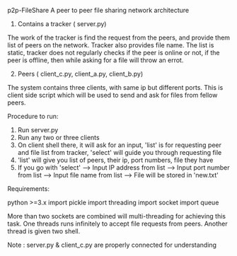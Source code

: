 p2p-FileShare
A peer to peer file sharing network architecture

1. Contains a tracker ( server.py)

The work of the tracker is find the request from the peers, and provide them list of peers on the network.
Tracker also provides file name.
The list is static, tracker does not regularly checks if the peer is online or not, if the peer is offline, then while asking for a file will throw an errot.


2. Peers ( client_c.py, client_a.py, client_b.py)

The system contains three clients, with same ip but different ports. This is client side script which will be used to send and ask for files from fellow peers.


Procedure to run:
1. Run server.py
2. Run any two or three clients
3. On client shell there, it will ask for an input, 'list' is for requesting peer and file list from tracker, 'select' will guide you through requesting file
4. 'list' will give you list of peers, their ip, port numbers, file they have
5. If you go with 'select'
 --> Input IP address from list
 --> Input port number from list
 --> Input file name from list
 --> File will be stored in 'new.txt'

Requirements:

python >=3.x
import pickle
import threading
import socket
import queue

More than two sockets are combined will multi-threading for achieving this task. One threads runs infinitely to accept file requests from peers.
Another thread is given two shell.

Note : server.py & client_c.py are properly connected for understanding
